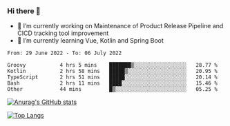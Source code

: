 ### Hi there 👋

- 🔭 I’m currently working on Maintenance of Product Release Pipeline and CICD tracking tool improvement
- 🌱 I’m currently learning Vue, Kotlin and Spring Boot

<!--START_SECTION:waka-->

```text
From: 29 June 2022 - To: 06 July 2022

Groovy           4 hrs 5 mins    ███████▒░░░░░░░░░░░░░░░░░   28.77 %
Kotlin           2 hrs 58 mins   █████▒░░░░░░░░░░░░░░░░░░░   20.95 %
TypeScript       2 hrs 51 mins   █████░░░░░░░░░░░░░░░░░░░░   20.14 %
Bash             2 hrs 11 mins   ████░░░░░░░░░░░░░░░░░░░░░   15.46 %
Other            44 mins         █▒░░░░░░░░░░░░░░░░░░░░░░░   05.25 %
```

<!--END_SECTION:waka-->

[![Anurag's GitHub stats](https://github-readme-stats.vercel.app/api?username=yunhao981&show_icons=true&theme=solarized-dark)](https://github.com/anuraghazra/github-readme-stats)

[![Top Langs](https://github-readme-stats.vercel.app/api/top-langs/?username=yunhao981&theme=solarized-dark&layout=compact)](https://github.com/anuraghazra/github-readme-stats)

<!--
**yunhao981/yunhao981** is a ✨ _special_ ✨ repository because its `README.md` (this file) appears on your GitHub profile.

Here are some ideas to get you started:

- 🔭 I’m currently working on Maintenance of Release Pipeline and CICD tracking tool improvement
- 🌱 I’m currently learning Vue, Kotlin and Spring Boot
- 👯 I’m looking to collaborate on ...
- 🤔 I’m looking for help with ...
- 💬 Ask me about ...
- 📫 How to reach me: ...
- 😄 Pronouns: ...
- ⚡ Fun fact: ...
-->


